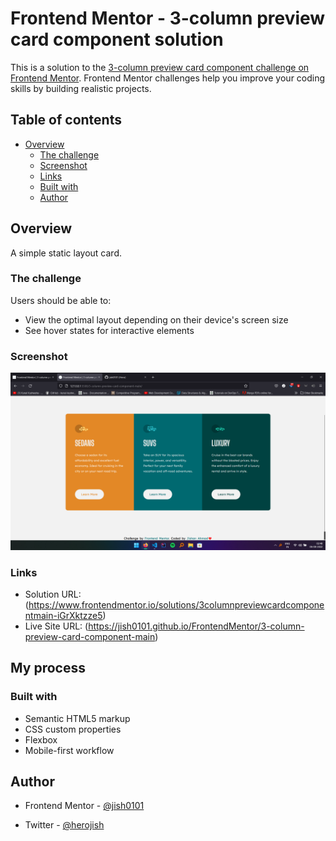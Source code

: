 # Frontend Mentor - 3-column preview card component solution

This is a solution to the [3-column preview card component challenge on Frontend Mentor](https://www.frontendmentor.io/challenges/3column-preview-card-component-pH92eAR2-). Frontend Mentor challenges help you improve your coding skills by building realistic projects.

## Table of contents

- [Overview](#overview)
  - [The challenge](#the-challenge)
  - [Screenshot](#screenshot)
  - [Links](#links)
  - [Built with](#built-with)
  - [Author](#author)
## Overview

A simple static layout card.

### The challenge

Users should be able to:

- View the optimal layout depending on their device's screen size
- See hover states for interactive elements

### Screenshot

![](./3-column-preview-card-component-main/Screenshot.jpg)

### Links

- Solution URL: (https://www.frontendmentor.io/solutions/3columnpreviewcardcomponentmain-iGrXktzze5)
- Live Site URL: (https://jish0101.github.io/FrontendMentor/3-column-preview-card-component-main)

## My process

### Built with

- Semantic HTML5 markup
- CSS custom properties
- Flexbox
- Mobile-first workflow

## Author

- Frontend Mentor - [@jish0101](https://www.frontendmentor.io/profile/jish0101)

- Twitter - [@herojish](https://www.twitter.com/herojish)

